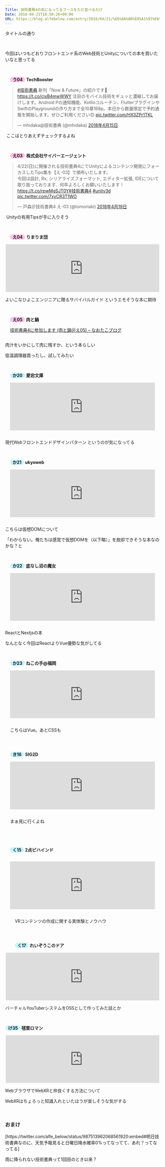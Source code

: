 ```yaml
---
Title: 技術書典4の気になってるブースをただ並べるだけ
Date: 2018-04-21T16:50:26+09:00
URL: https://blog.alfebelow.com/entry/2018/04/21/%E6%8A%80%E8%A1%93%E6%9B%B8%E5%85%B84%E3%81%AE%E6%B0%97%E3%81%AB%E3%81%AA%E3%81%A3%E3%81%A6%E3%82%8B%E3%83%96%E3%83%BC%E3%82%B9%E3%82%92%E3%81%9F%E3%81%A0%E4%B8%A6%E3%81%B9%E3%82%8B%E3%81%A0%E3%81%91
---
```


<p>タイトルの通り</p>
<p> </p>
<p>今回はいつもどおりフロントエンド系のWeb技術とUnityについての本を買いたいなと思ってる</p>
<p> </p>
<div class="mat-list-item-content" style="display: flex; flex-direction: row; align-items: center; box-sizing: border-box; padding: 0px 16px; position: relative; height: inherit;">
<div class="mat-list-text" style="display: flex; flex-direction: column; width: 789px; box-sizing: border-box; overflow: hidden; padding: 0px;">
<p class="mat-line" style="white-space: nowrap; overflow: hidden; text-overflow: ellipsis; display: block; box-sizing: border-box; margin: 0px; padding: 0px; font-weight: 400; font-size: inherit;"><span class="circle-space-label course-2 ng-star-inserted" style="border-radius: 20px; padding: 0px 8px; font-weight: bold; background-color: #ffc3e3;">う04</span> <span class="circle-name" style="font-weight: bold;">TechBooster</span></p>
</div>
</div>
<blockquote class="twitter-tweet" data-lang="ja">
<p dir="ltr" lang="ja"><a href="https://twitter.com/hashtag/%E6%8A%80%E8%A1%93%E6%9B%B8%E5%85%B8?src=hash&amp;ref_src=twsrc%5Etfw">#技術書典</a> 新刊「Now &amp; Future」の紹介です🙌 <a href="https://t.co/cjxB4mwWWY">https://t.co/cjxB4mwWWY</a> 注目のモバイル技術をギュッと濃縮してお届けします。Android Pの通知機能、Kotlinコルーチン、FlutterプラグインやSwiftのPlaygroundの作り方まで全10章168p。本日から数量限定で予約通販を開始します。ぜひご利用ください😊 <a href="https://t.co/HX3ZPr1TKL">pic.twitter.com/HX3ZPr1TKL</a></p>
— mhidaka@技術書典 (@mhidaka) <a href="https://twitter.com/mhidaka/status/985665169731633153?ref_src=twsrc%5Etfw">2018年4月15日</a></blockquote>
<p>
<script async="" src="https://platform.twitter.com/widgets.js" charset="utf-8"></script>
</p>
<p> ここはとりあえずチェックするよね</p>
<p> </p>
<div class="mat-list-item-content" style="display: flex; flex-direction: row; align-items: center; box-sizing: border-box; padding: 0px 16px; position: relative; height: inherit;">
<div class="mat-list-text" style="display: flex; flex-direction: column; width: 789px; box-sizing: border-box; overflow: hidden; padding: 0px;">
<p class="mat-line" style="white-space: nowrap; overflow: hidden; text-overflow: ellipsis; display: block; box-sizing: border-box; margin: 0px; padding: 0px; font-weight: 400; font-size: inherit;"><span class="circle-space-label course-2 ng-star-inserted" style="border-radius: 20px; padding: 0px 8px; font-weight: bold; background-color: #ffc3e3;">え03</span> <span class="circle-name" style="font-weight: bold;">株式会社サイバーエージェント</span></p>
</div>
</div>
<blockquote class="twitter-tweet" data-lang="ja">
<p dir="ltr" lang="ja">4/22(日)に開催される技術書典4にてUnityによるコンテンツ開発にフォーカスしたTips集を【え-03】で頒布いたします。<br />今回は設計, Rx, シリアライズフォーマット, エディター拡張, IDEについて取り扱っております、何卒よろしくお願いいたします！<a href="https://t.co/rpwMgSJT0Y">https://t.co/rpwMgSJT0Y</a><a href="https://twitter.com/hashtag/%E6%8A%80%E8%A1%93%E6%9B%B8%E5%85%B84?src=hash&amp;ref_src=twsrc%5Etfw">#技術書典4</a> <a href="https://twitter.com/hashtag/unity3d?src=hash&amp;ref_src=twsrc%5Etfw">#unity3d</a> <a href="https://t.co/7xyCR3T1WO">pic.twitter.com/7xyCR3T1WO</a></p>
— 戸森＠技術書典4 え-03 (@tomoriaki) <a href="https://twitter.com/tomoriaki/status/986855658589863936?ref_src=twsrc%5Etfw">2018年4月19日</a></blockquote>
<p>
<script async="" src="https://platform.twitter.com/widgets.js" charset="utf-8"></script>
</p>
<p> Unityの有用Tipsが手に入りそう</p>
<p> </p>
<div class="mat-list-item-content" style="display: flex; flex-direction: row; align-items: center; box-sizing: border-box; padding: 0px 16px; position: relative; height: inherit;">
<div class="mat-list-text" style="display: flex; flex-direction: column; width: 789px; box-sizing: border-box; overflow: hidden; padding: 0px;">
<p class="mat-line" style="white-space: nowrap; overflow: hidden; text-overflow: ellipsis; display: block; box-sizing: border-box; margin: 0px; padding: 0px; font-weight: 400; font-size: inherit;"><span class="circle-space-label course-2 ng-star-inserted" style="border-radius: 20px; padding: 0px 8px; font-weight: bold; background-color: #ffc3e3;">え04</span> <span class="circle-name" style="font-weight: bold;">りまりま団</span></p>
</div>
</div>
<p><iframe class="embed-card embed-webcard" style="display: block; width: 100%; height: 155px; max-width: 500px; margin: auto;" title="技術書典4：りまりま団 詳細" src="https://hatenablog-parts.com/embed?url=https%3A%2F%2Ftechbookfest.org%2Fevent%2Ftbf04%2Fcircle%2F14530001" frameborder="0" scrolling="no"></iframe></p>
<p><span style="color: rgba(0, 0, 0, 0.87); font-family: Roboto, 'Helvetica Neue', sans-serif; font-size: 14px; font-style: normal; font-variant-ligatures: normal; font-variant-caps: normal; font-weight: 400; letter-spacing: normal; orphans: 2; text-align: start; text-indent: 0px; text-transform: none; white-space: normal; widows: 2; word-spacing: 0px; -webkit-text-stroke-width: 0px; background-color: #ffffff; text-decoration-style: initial; text-decoration-color: initial; display: inline !important; float: none;">よいこなひよこエンジニアに贈るサバイバルガイド というエモそうな本に期待</span></p>
<p> </p>
<div class="mat-list-item-content" style="display: flex; flex-direction: row; align-items: center; box-sizing: border-box; padding: 0px 16px; position: relative; height: inherit;">
<div class="mat-list-text" style="display: flex; flex-direction: column; width: 789px; box-sizing: border-box; overflow: hidden; padding: 0px;">
<p class="mat-line" style="white-space: nowrap; overflow: hidden; text-overflow: ellipsis; display: block; box-sizing: border-box; margin: 0px; padding: 0px; font-weight: 400; font-size: inherit;"><span class="circle-space-label course-2 ng-star-inserted" style="border-radius: 20px; padding: 0px 8px; font-weight: bold; background-color: #ffc3e3;">え05</span> <span class="circle-name" style="font-weight: bold;">肉と鍋</span></p>
<p><a href="https://blog.naotaco.com/archives/1908">技術書典4に参加します (肉と鍋＠え05) – なおたこブログ</a></p>
</div>
</div>
<p>肉汁をいかにして肉に残すか、という本らしい</p>
<p>低温調理器買ったし、試してみたい</p>
<p> </p>
<div class="mat-list-item-content" style="display: flex; flex-direction: row; align-items: center; box-sizing: border-box; padding: 0px 16px; position: relative; height: inherit;">
<div class="mat-list-text" style="display: flex; flex-direction: column; width: 789px; box-sizing: border-box; overflow: hidden; padding: 0px;">
<p class="mat-line" style="white-space: nowrap; overflow: hidden; text-overflow: ellipsis; display: block; box-sizing: border-box; margin: 0px; padding: 0px; font-weight: 400; font-size: inherit;"><span class="circle-space-label course-1 ng-star-inserted" style="border-radius: 20px; padding: 0px 8px; font-weight: bold; background-color: #c3f3ff;">か20</span> <span class="circle-name" style="font-weight: bold;">愛宕文庫</span></p>
<p><iframe class="embed-card embed-webcard" style="display: block; width: 100%; height: 155px; max-width: 500px; margin: auto;" title="技術書典4：愛宕文庫 詳細" src="https://hatenablog-parts.com/embed?url=https%3A%2F%2Ftechbookfest.org%2Fevent%2Ftbf04%2Fcircle%2F19150007" frameborder="0" scrolling="no"></iframe></p>
</div>
</div>
<p><span style="color: rgba(0, 0, 0, 0.87); font-family: Roboto, 'Helvetica Neue', sans-serif; font-size: 14px; font-style: normal; font-variant-ligatures: normal; font-variant-caps: normal; font-weight: 400; letter-spacing: normal; orphans: 2; text-align: start; text-indent: 0px; text-transform: none; white-space: normal; widows: 2; word-spacing: 0px; -webkit-text-stroke-width: 0px; background-color: #ffffff; text-decoration-style: initial; text-decoration-color: initial; display: inline !important; float: none;">現代Webフロントエンドデザインパターン というのが気になってる</span></p>
<p> </p>
<div class="mat-list-item-content" style="display: flex; flex-direction: row; align-items: center; box-sizing: border-box; padding: 0px 16px; position: relative; height: inherit;">
<div class="mat-list-text" style="display: flex; flex-direction: column; width: 789px; box-sizing: border-box; overflow: hidden; padding: 0px;">
<p class="mat-line" style="white-space: nowrap; overflow: hidden; text-overflow: ellipsis; display: block; box-sizing: border-box; margin: 0px; padding: 0px; font-weight: 400; font-size: inherit;"><span class="circle-space-label course-1 ng-star-inserted" style="border-radius: 20px; padding: 0px 8px; font-weight: bold; background-color: #c3f3ff;">か21</span> <span class="circle-name" style="font-weight: bold;">ukyoweb</span></p>
<p><iframe class="embed-card embed-webcard" style="display: block; width: 100%; height: 155px; max-width: 500px; margin: auto;" title="技術書典4：ukyoweb 詳細" src="https://hatenablog-parts.com/embed?url=https%3A%2F%2Ftechbookfest.org%2Fevent%2Ftbf04%2Fcircle%2F10890003" frameborder="0" scrolling="no"></iframe></p>
</div>
</div>
<p>こちらは仮想DOMについて</p>
<p>「わからない。俺たちは感覚で仮想DOMを（以下略）」を脱却できそうな本なのかな？と</p>
<p> </p>
<div class="mat-list-item-content" style="display: flex; flex-direction: row; align-items: center; box-sizing: border-box; padding: 0px 16px; position: relative; height: inherit;">
<div class="mat-list-text" style="display: flex; flex-direction: column; width: 789px; box-sizing: border-box; overflow: hidden; padding: 0px;">
<p class="mat-line" style="white-space: nowrap; overflow: hidden; text-overflow: ellipsis; display: block; box-sizing: border-box; margin: 0px; padding: 0px; font-weight: 400; font-size: inherit;"><span class="circle-space-label course-1 ng-star-inserted" style="border-radius: 20px; padding: 0px 8px; font-weight: bold; background-color: #c3f3ff;">か22</span> <span class="circle-name" style="font-weight: bold;">底なし沼の魔女</span></p>
<p><iframe class="embed-card embed-webcard" style="display: block; width: 100%; height: 155px; max-width: 500px; margin: auto;" title="技術書典4：底なし沼の魔女 詳細" src="https://hatenablog-parts.com/embed?url=https%3A%2F%2Ftechbookfest.org%2Fevent%2Ftbf04%2Fcircle%2F12820001" frameborder="0" scrolling="no"></iframe></p>
</div>
</div>
<p>ReactとNextjsの本</p>
<p>なんとなく今回はReactよりVue優勢な気がしてる</p>
<p> </p>
<div class="mat-list-item-content" style="display: flex; flex-direction: row; align-items: center; box-sizing: border-box; padding: 0px 16px; position: relative; height: inherit;">
<div class="mat-list-text" style="display: flex; flex-direction: column; width: 789px; box-sizing: border-box; overflow: hidden; padding: 0px;">
<p class="mat-line" style="white-space: nowrap; overflow: hidden; text-overflow: ellipsis; display: block; box-sizing: border-box; margin: 0px; padding: 0px; font-weight: 400; font-size: inherit;"><span class="circle-space-label course-1 ng-star-inserted" style="border-radius: 20px; padding: 0px 8px; font-weight: bold; background-color: #c3f3ff;">か23</span> <span class="circle-name" style="font-weight: bold;">ねこの手@福岡</span></p>
<p><iframe class="embed-card embed-webcard" style="display: block; width: 100%; height: 155px; max-width: 500px; margin: auto;" title="技術書典4：ねこの手@福岡 詳細" src="https://hatenablog-parts.com/embed?url=https%3A%2F%2Ftechbookfest.org%2Fevent%2Ftbf04%2Fcircle%2F19150009" frameborder="0" scrolling="no"></iframe></p>
<p>こちらはVue。あとCSSも</p>
<p> </p>
</div>
</div>
<div class="mat-list-item-content" style="display: flex; flex-direction: row; align-items: center; box-sizing: border-box; padding: 0px 16px; position: relative; height: inherit;">
<div class="mat-list-text" style="display: flex; flex-direction: column; width: 789px; box-sizing: border-box; overflow: hidden; padding: 0px;">
<p class="mat-line" style="white-space: nowrap; overflow: hidden; text-overflow: ellipsis; display: block; box-sizing: border-box; margin: 0px; padding: 0px; font-weight: 400; font-size: inherit;"><span class="circle-space-label course-1 ng-star-inserted" style="border-radius: 20px; padding: 0px 8px; font-weight: bold; background-color: #c3f3ff;">き16</span> <span class="circle-name" style="font-weight: bold;">SIG2D</span></p>
<p><iframe class="embed-card embed-webcard" style="display: block; width: 100%; height: 155px; max-width: 500px; margin: auto;" title="技術書典4に参加します - SIG2D" src="https://hatenablog-parts.com/embed?url=https%3A%2F%2Fsig2d.org%2Fblog%2F2018%2F04%2F20%2Ftechbookfest4%2F" frameborder="0" scrolling="no"></iframe></p>
<p>まぁ見に行くよね</p>
<p> </p>
<p><span class="circle-space-label course-1 ng-star-inserted" style="background-color: #c3f3ff; border-radius: 20px; padding: 0px 8px; font-weight: bold;">く15</span> <span class="circle-name" style="font-weight: bold;">2点ビハインド</span></p>
<p><iframe class="embed-card embed-webcard" style="display: block; width: 100%; height: 155px; max-width: 500px; margin: auto;" title="技術書典4：2点ビハインド 詳細" src="https://hatenablog-parts.com/embed?url=https%3A%2F%2Ftechbookfest.org%2Fevent%2Ftbf04%2Fcircle%2F16490005" frameborder="0" scrolling="no"></iframe></p>
<div class="mat-list-item-content" style="display: flex; flex-direction: row; align-items: center; box-sizing: border-box; padding: 0px 16px; position: relative; height: inherit;">
<div class="mat-list-text" style="display: flex; flex-direction: column; width: 789px; box-sizing: border-box; overflow: hidden; padding: 0px;">
<p><span style="color: rgba(0, 0, 0, 0.87); font-family: Roboto, 'Helvetica Neue', sans-serif; font-size: 14px; font-style: normal; font-variant-ligatures: normal; font-variant-caps: normal; font-weight: 400; letter-spacing: normal; orphans: 2; text-align: start; text-indent: 0px; text-transform: none; white-space: normal; widows: 2; word-spacing: 0px; -webkit-text-stroke-width: 0px; background-color: #ffffff; text-decoration-style: initial; text-decoration-color: initial; display: inline !important; float: none;">VRコンテンツの作成に関する実体験とノウハウ</span></p>
<p> </p>
<p class="mat-line" style="white-space: nowrap; overflow: hidden; text-overflow: ellipsis; display: block; box-sizing: border-box; margin: 0px; padding: 0px; font-weight: 400; font-size: inherit;"><span class="circle-space-label course-1 ng-star-inserted" style="border-radius: 20px; padding: 0px 8px; font-weight: bold; background-color: #c3f3ff;">く17</span> <span class="circle-name" style="font-weight: bold;">れいぞうこのドア</span></p>
</div>
</div>
</div>
</div>
<p><iframe class="embed-card embed-webcard" style="display: block; width: 100%; height: 155px; max-width: 500px; margin: auto;" title="技術書典4：れいぞうこのドア 詳細" src="https://hatenablog-parts.com/embed?url=https%3A%2F%2Ftechbookfest.org%2Fevent%2Ftbf04%2Fcircle%2F19370008" frameborder="0" scrolling="no"></iframe></p>
<p><span style="color: rgba(0, 0, 0, 0.87); font-family: Roboto, 'Helvetica Neue', sans-serif; font-size: 14px; font-style: normal; font-variant-ligatures: normal; font-variant-caps: normal; font-weight: 400; letter-spacing: normal; orphans: 2; text-align: start; text-indent: 0px; text-transform: none; white-space: normal; widows: 2; word-spacing: 0px; -webkit-text-stroke-width: 0px; background-color: #ffffff; text-decoration-style: initial; text-decoration-color: initial; display: inline !important; float: none;">バーチャルYouTuberシステムをOSSとして作ってみた話とか</span></p>
<p> </p>
<p class="circle-list-item-name" style="margin: 0.1em;"><span class="circle-space-label course-1 ng-star-inserted" style="background-color: #c3f3ff; border-radius: 20px; padding: 0px 8px; font-weight: bold;">け35</span> <span class="circle-name" style="font-weight: bold;">毬栗ロマン</span></p>
<p><iframe class="embed-card embed-webcard" style="display: block; width: 100%; height: 155px; max-width: 500px; margin: auto;" title="技術書典4：毬栗ロマン 詳細" src="https://hatenablog-parts.com/embed?url=https%3A%2F%2Ftechbookfest.org%2Fevent%2Ftbf04%2Fcircle%2F19250002" frameborder="0" scrolling="no"></iframe></p>
<p><span style="color: rgba(0, 0, 0, 0.87); font-family: Roboto, 'Helvetica Neue', sans-serif; font-size: 14px; font-style: normal; font-variant-ligatures: normal; font-variant-caps: normal; font-weight: 400; letter-spacing: normal; orphans: 2; text-align: start; text-indent: 0px; text-transform: none; white-space: normal; widows: 2; word-spacing: 0px; -webkit-text-stroke-width: 0px; background-color: #ffffff; text-decoration-style: initial; text-decoration-color: initial; display: inline !important; float: none;">WebブラウザでWebXRと仲良くする方法について</span></p>
<p><span style="color: rgba(0, 0, 0, 0.87); font-family: Roboto, 'Helvetica Neue', sans-serif; font-size: 14px; font-style: normal; font-variant-ligatures: normal; font-variant-caps: normal; font-weight: 400; letter-spacing: normal; orphans: 2; text-align: start; text-indent: 0px; text-transform: none; white-space: normal; widows: 2; word-spacing: 0px; -webkit-text-stroke-width: 0px; background-color: #ffffff; text-decoration-style: initial; text-decoration-color: initial; display: inline !important; float: none;">WebXRはちょろっと知識入れといたほうが楽しそうな気がする</span></p>
<p> </p>

### おまけ

<p>[https://twitter.com/alfe_below/status/987513962068561920:embed#明日技術書典なのに、天気予報見ると日曜日降水確率0%ってなってて、あれ？ってなってる]</p>
<p>雨に降られない技術書典って1回目のとき以来？</p>
<p> </p>
